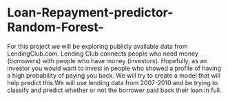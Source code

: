 # Loan-Repayment-predictor-Random-Forest-
For this project we will be exploring publicly available data from LendingClub.com. Lending Club connects people who need money (borrowers) with people who have money (investors). Hopefully, as an investor you would want to invest in people who showed a profile of having a high probability of paying you back. We will try to create a model that will help predict this.We will use lending data from 2007-2010 and be trying to classify and predict whether or not the borrower paid back their loan in full.
